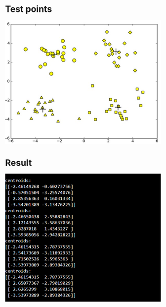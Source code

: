 # Test points

  ![alt text](https://github.com/soarbear/Machine_Learning/blob/master/k_means/k_means_test.jpg)

# Result

  ![alt text](https://github.com/soarbear/Machine_Learning/blob/master/k_means/k_means_test_result.png)
